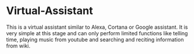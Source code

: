 # Virtual-Assistant
This is a virtual assistant similar to Alexa, Cortana or Google assistant. It is very simple at this stage and can only perform limited functions like telling time, playing music from youtube and searching and reciting information from wiki.
